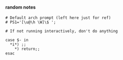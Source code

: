 #### random notes

```shell
# Default arch prompt (left here just for ref)
# PS1='[\u@\h \W]\$ ';
```


```shell
# If not running interactively, don't do anything

case $- in
  *i*) ;;
    *) return;;
esac
```

